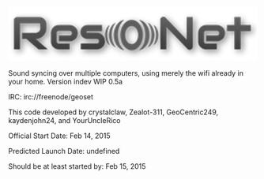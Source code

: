 ![ResoNet](https://raw.githubusercontent.com/crystalclaw/ResoNet/master/ResoNet.png)

Sound syncing over multiple computers, using merely the wifi already in your home.
Version indev WIP 0.5a

IRC: irc://freenode/geoset

This code developed by crystalclaw, Zealot-311, GeoCentric249, kaydenjohn24, and YourUncleRico

Official Start Date: Feb 14, 2015

Predicted Launch Date: undefined

Should be at least started by: Feb 15, 2015
